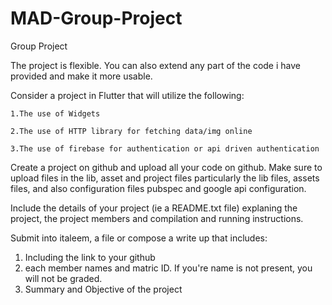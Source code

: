 # MAD-Group-Project
Group Project

The project is flexible. You can also extend any part of the code i have provided and make it more usable.

Consider a project in Flutter that will utilize the following:

    1.The use of Widgets

    2.The use of HTTP library for fetching data/img online

    3.The use of firebase for authentication or api driven authentication

Create a project on github and upload all your code on github. Make sure to upload files in the lib, asset and project files particularly the lib files, assets files, and also configuration files pubspec and google api configuration.

Include the details of your project (ie a README.txt file) explaning the project, the project members and compilation and running instructions.

Submit into italeem, a file or compose a write up that includes:

1. Including the link to your github
2. each member names and matric ID. If you're name is not present, you will not be graded.
3. Summary and Objective of the project
